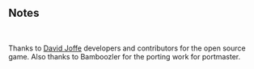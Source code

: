 ## Notes
<br/>

Thanks to [David Joffe](https://github.com/davidjoffe) developers and contributors for the open source game.  Also thanks to Bamboozler for the porting work for portmaster.
<br/>

